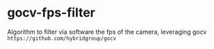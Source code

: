 # gocv-fps-filter

Algorithm to filter via software the fps of the camera, leveraging gocv `https://github.com/hybridgroup/gocv`